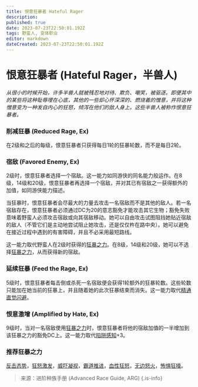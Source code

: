 ```yaml
---
title: 恨意狂暴者 Hateful Rager
description: 
published: true
date: 2023-07-23T22:50:01.192Z
tags: 野蛮人, 变体职业
editor: markdown
dateCreated: 2023-07-23T22:50:01.192Z
---
```


# 恨意狂暴者 (Hateful Rager，半兽人)
*从很小的时候开始，许多半兽人就被残忍地对待、欺负、嘲笑，被驱逐。即便其中的某些将这种耻辱埋在心底，其他的一些却心怀深深的、燃烧着的憎意，并将这种憎意变为一种发自内心的狂怒，倾泻在他们的敌人身上。这些半兽人被称作恨意狂暴者。*

### 削减狂暴 (Reduced Rage, Ex)
在2级和之后的每级，恨意狂暴者只获得每日1轮的狂暴轮数，而不是每日2轮。

### 宿敌 (Favored Enemy, Ex)
2级时，恨意狂暴者选择一个宿敌。这一能力如同游侠的同名能力般运作。在8级，14级和20级，恨意狂暴者再选择一个宿敌，并对其已有宿敌之一获得额外的加值，如同游侠能力描述。

当狂暴时，恨意狂暴者会尽最大的力量去攻击一名宿敌而不是其他的敌人。若一名宿敌存在，恨意狂暴者必须通过DC为20的意志豁免才能攻击其它生物；豁免失败意味着野蛮人必须攻击宿敌或向其宿敌移动。她可以自由攻击试图阻挡她贴近宿敌的敌人（不管它们是主动地尝试阻止她攻击，还是仅仅杵在路中央）。她可以避免在接近过程中遇到的有害障碍，并且不必采用最短路线。

这一能力取代野蛮人在2级时获得的[狂暴之力](/野蛮人#狂暴之力-rage-powers-ex)。在8级，14级和20级，她可以不选择[狂暴之力](/野蛮人#狂暴之力-rage-powers-ex)，从而获得新的宿敌。

### 延续狂暴 (Feed the Rage, Ex)
5级时，恨意狂暴者每击倒或杀死一名宿敌便会获得1轮额外的狂暴轮数。这些轮数只能加在她当前的狂暴上，并且随着她的此次狂暴结束而消失。这一能力取代[精通直觉闪避](/野蛮人#精通直觉闪避-improved-uncanny-dodge-ex)。

### 恨意激增 (Amplified by Hate, Ex)
9级时，当对一名宿敌使用[狂暴之力](/野蛮人#狂暴之力-rage-powers-ex)时，恨意狂暴者将他的宿敌加值的一半增加到该狂暴之力的豁免DC上。这一能力取代[陷阱感知](/野蛮人#陷阱感知-trap-sense-ex)+3。

### 推荐狂暴之力
[反击态势](/狂暴之力/反击态势)，[狂怒激发](/狂暴之力/狂怒激发)，[威吓凝视](/狂暴之力/威吓凝视)，[霸道推进](/狂暴之力/霸道推进)，[血性狂怒](/狂暴之力/血性狂怒)，[无边怒火](/狂暴之力/无边怒火)，[怖惧狂嚎](/狂暴之力/怖惧狂嚎)。

> 来源：进阶种族手册 (Advanced Race Guide, ARG)
{.is-info}

